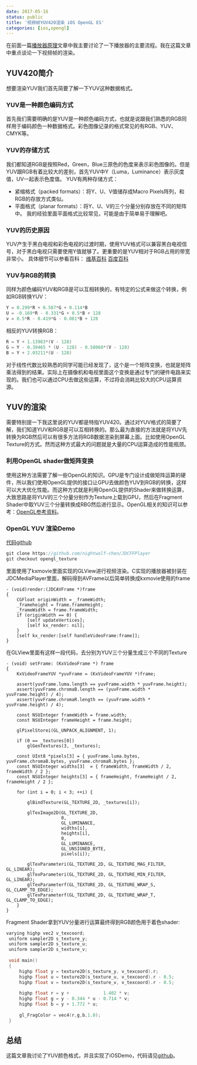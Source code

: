 ```yaml
---
date: 2017-05-16
status: public
title: '视频帧YUV420渲染 iOS OpenGL ES'
categories: [ios,opengl]
---
```


在前面一篇[播放器原理](http://www.jidongchen.com/post/2017-04-10-ffmpeg+sdl2.0)文章中我主要讨论了一下播放器的主要流程。我在这篇文章中重点谈论一下视频帧的渲染。

## YUV420简介
想要渲染YUV我们首先简要了解一下YUV这种数据格式。
### YUV是一种颜色编码方式
首先我们需要明确的是YUV是一种颜色编码方式，也就是说跟我们熟悉的RGB同样用于编码颜色一种数据格式。彩色图像记录的格式常见的有RGB、YUV、CMYK等。

### YUV的存储方式
我们都知道RGB是按照Red，Green，Blue三原色的色度来表示彩色图像的。但是YUV跟RGB有着比较大的差别，首先YUV中Y（Luma，Luminance）表示灰度值，UV一起表示色度值。
YUV有两种存储方式：
* 紧缩格式（packed formats）：将Y、U、V值储存成Macro Pixels阵列，和RGB的存放方式类似。
* 平面格式（planar formats）：将Y、U、V的三个分量分别存放在不同的矩阵中。
我的经验里面平面格式比较常见，可能是由于简单易于理解吧。
### YUV的历史原因
YUV产生于黑白电视和彩色电视的过渡时期，使用YUV格式可以兼容黑白电视信号，对于黑白电视只需要使用Y值就够了。更重要的是YUV相对于RGB占用的带宽非常小。
具体细节可以参看百科：
[维基百科](https://zh.wikipedia.org/wiki/YUV)
[百度百科](http://baike.baidu.com/item/YUV)
### YUV与RGB的转换
同样为颜色编码YUV和RGB是可以互相转换的，有特定的公式来做这个转换，例如RGB转换YUV：
``` c
Y = 0.299*R + 0.587*G + 0.114*B
U = -0.169*R - 0.331*G + 0.5*B + 128
v = 0.5*R - 0.419*G - 0.081*B + 128 
```
相反的YUV转换RGB：
```c
R = Y + 1.13983*(V - 128)
G = Y - 0.39465 * (U - 128) - 0.58060*(V - 128)
B = Y + 2.03211*(U - 128)
```
对于线性代数比较熟悉的同学可能已经发现了，这个是一个矩阵变换，也就是矩阵乘法得到的结果。实际上在摄像机和电视里面这个变换是通过专门的硬件电路来实现的。我们也可以通过CPU去做这些运算，不过将会消耗比较大的CPU运算资源。

## YUV的渲染
需要特别提一下我这里说的YUV都是特指YUV420。通过对YUV格式的简要了解，我们知道YUV和RGB是可以互相转换的。那么最为直接的方法就是将YUV先转换为RGB然后可以有很多方法将RGB数据渲染到屏幕上面。比如使用OpenGL Texture的方式。然而这种方式最大的问题就是大量的CPU运算造成的性能瓶颈。
### 利用OpenGL shader做矩阵变换
使用这种方法需要了解一些OpenGL的知识。GPU是专门设计成做矩阵运算的硬件，所以我们使用OpenGL提供的接口让GPU去做颜色YUV到RGB的转换，这样可以大大优化性能。而这种方式就是利用OpenGL提供的Shader来做转换运算，大致思路是将YUV的三个分量分别作为Texture上载到GPU，然后在Fragment Shader中取YUV三个分量转换成RBG然后进行显示。OpenGL相关的知识可以参考：[OpenGL参考资料](https://learnopengl.com/#!Getting-started/Shaders)。
### OpenGL YUV 渲染Demo
[代码github](https://github.com/nightwolf-chen/JDCFFPlayer)
```c
git clone https://github.com/nightwolf-chen/JDCFFPlayer
git checkout opengl_texture
``` 
里面使用了kxmovie里面实现的GLView进行视频渲染。C实现的播放器被封装在JDCMediaPlayer里面，解码得到AVFrame以后简单转换成kxmovie使用的frame
```objc
- (void)render:(JDCAVFrame *)frame
{
    CGFloat originWidth = _frameWidth;
    _frameheight = frame.frameHeight;
    _frameWidth = frame.frameWidth;
    if (originWidth == 0) {
        [self updateVertices];
        [self kx_render: nil];
    }
    [self kx_render:[self handleVideoFrame:frame]];
}
```
在GLView里面有这样一段代码，去分别为YUV三个分量生成三个不同的Texture
```objc
- (void) setFrame: (KxVideoFrame *) frame
{
    KxVideoFrameYUV *yuvFrame = (KxVideoFrameYUV *)frame;
    
    assert(yuvFrame.luma.length == yuvFrame.width * yuvFrame.height);
    assert(yuvFrame.chromaB.length == (yuvFrame.width * yuvFrame.height) / 4);
    assert(yuvFrame.chromaR.length == (yuvFrame.width * yuvFrame.height) / 4);

    const NSUInteger frameWidth = frame.width;
    const NSUInteger frameHeight = frame.height;    
    
    glPixelStorei(GL_UNPACK_ALIGNMENT, 1);
    
    if (0 == _textures[0])
        glGenTextures(3, _textures);

    const UInt8 *pixels[3] = { yuvFrame.luma.bytes, yuvFrame.chromaB.bytes, yuvFrame.chromaR.bytes };
    const NSUInteger widths[3]  = { frameWidth, frameWidth / 2, frameWidth / 2 };
    const NSUInteger heights[3] = { frameHeight, frameHeight / 2, frameHeight / 2 };
    
    for (int i = 0; i < 3; ++i) {
        
        glBindTexture(GL_TEXTURE_2D, _textures[i]);
        
        glTexImage2D(GL_TEXTURE_2D,
                     0,
                     GL_LUMINANCE,
                     widths[i],
                     heights[i],
                     0,
                     GL_LUMINANCE,
                     GL_UNSIGNED_BYTE,
                     pixels[i]);
        
        glTexParameteri(GL_TEXTURE_2D, GL_TEXTURE_MAG_FILTER, GL_LINEAR);
        glTexParameteri(GL_TEXTURE_2D, GL_TEXTURE_MIN_FILTER, GL_LINEAR);
        glTexParameterf(GL_TEXTURE_2D, GL_TEXTURE_WRAP_S, GL_CLAMP_TO_EDGE);
        glTexParameterf(GL_TEXTURE_2D, GL_TEXTURE_WRAP_T, GL_CLAMP_TO_EDGE);
    }     
}
```
Fragment Shader拿到YUV分量进行运算最终得到RGB颜色用于着色shader:
```c
varying highp vec2 v_texcoord;
 uniform sampler2D s_texture_y;
 uniform sampler2D s_texture_u;
 uniform sampler2D s_texture_v;
 
 void main()
 {
     highp float y = texture2D(s_texture_y, v_texcoord).r;
     highp float u = texture2D(s_texture_u, v_texcoord).r - 0.5;
     highp float v = texture2D(s_texture_v, v_texcoord).r - 0.5;
     
     highp float r = y +             1.402 * v;
     highp float g = y - 0.344 * u - 0.714 * v;
     highp float b = y + 1.772 * u;
     
     gl_FragColor = vec4(r,g,b,1.0);     
 }
```

## 总结
这篇文章我讨论了YUV颜色格式，并且实现了iOSDemo，代码请见[github](https://github.com/nightwolf-chen/JDCFFPlayer/tree/opengl_texture)。
